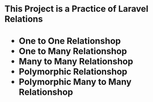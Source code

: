 <h1>This Project is a Practice of Laravel Relations<h1>
<ul>
  <li>One to One Relationshop</li>
  <li>One to Many Relationshop</li>
  <li>Many to Many Relationshop</li>
  <li>Polymorphic Relationshop</li>
  <li>Polymorphic Many to Many Relationshop</li>
</ul>